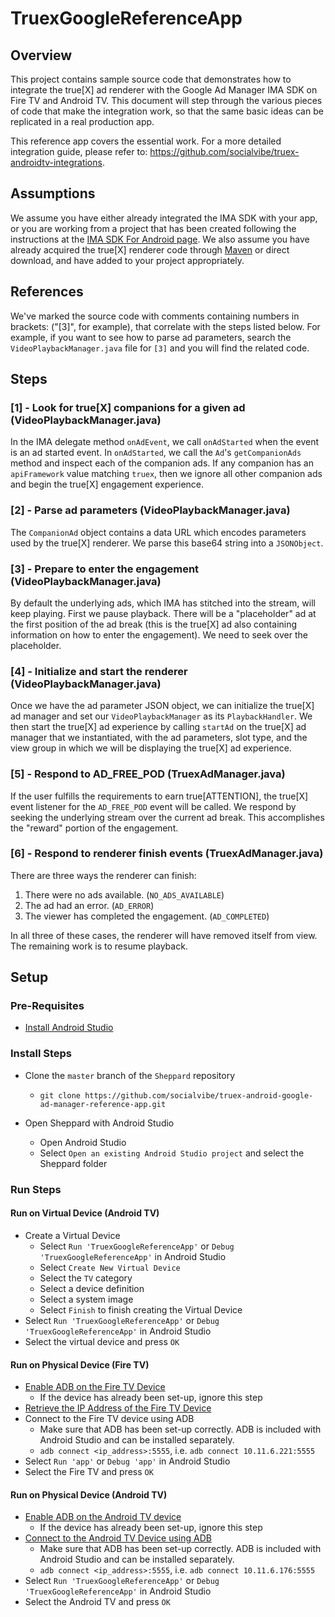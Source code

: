 # TruexGoogleReferenceApp

## Overview

This project contains sample source code that demonstrates how to integrate the true[X]
ad renderer with the Google Ad Manager IMA SDK on Fire TV and Android TV. This document
will step through the various pieces of code that make the integration work, so that
the same basic ideas can be replicated in a real production app.

This reference app covers the essential work. For a more detailed integration guide, please refer to: https://github.com/socialvibe/truex-androidtv-integrations.

## Assumptions

We assume you have either already integrated the IMA SDK with your app, or you are
working from a project that has been created following the instructions at the
[IMA SDK For Android page](https://developers.google.com/interactive-media-ads/docs/sdks/android).
We also assume you have already acquired the true[X] renderer code through
[Maven](https://github.com/socialvibe/truex-tv-integrations) or direct download,
and have added to your project appropriately.

## References

We've marked the source code with comments containing numbers in brackets: ("[3]", for example),
that correlate with the steps listed below. For example, if you want to see how to parse ad 
parameters, search the `VideoPlaybackManager.java` file for `[3]` and you will find the related
code.

## Steps

### [1] - Look for true[X] companions for a given ad (VideoPlaybackManager.java)

In the IMA delegate method `onAdEvent`, we call `onAdStarted` when the event is an ad
started event. In `onAdStarted`, we call the `Ad`'s `getCompanionAds` method and inspect
each of the companion ads. If any companion has an `apiFramework` value matching `truex`,
then we ignore all other companion ads and begin the true[X] engagement experience.

### [2] - Parse ad parameters (VideoPlaybackManager.java)

The `CompanionAd` object contains a data URL which encodes parameters used by the true[X]
renderer. We parse this base64 string into a `JSONObject`.

### [3] - Prepare to enter the engagement (VideoPlaybackManager.java)

By default the underlying ads, which IMA has stitched into the stream, will keep playing.
First we pause playback. There will be a "placeholder" ad at the first position of the ad
break (this is the true[X] ad also containing information on how to enter the engagement).
We need to seek over the placeholder.

### [4] - Initialize and start the renderer (VideoPlaybackManager.java)

Once we have the ad parameter JSON object, we can initialize the true[X] ad manager and set
our `VideoPlaybackManager` as its `PlaybackHandler`. We then start the true[X] ad experience
by calling `startAd` on the true[X] ad manager that we instantiated, with the ad parameters,
slot type, and the view group in which we will be displaying the true[X] ad experience.

### [5] - Respond to AD_FREE_POD (TruexAdManager.java)

If the user fulfills the requirements to earn true[ATTENTION], the true[X] event listener for
the `AD_FREE_POD` event will be called. We respond by seeking the underlying stream over the
current ad break. This accomplishes the "reward" portion of the engagement.

### [6] - Respond to renderer finish events (TruexAdManager.java)

There are three ways the renderer can finish:

1. There were no ads available. (`NO_ADS_AVAILABLE`)
2. The ad had an error. (`AD_ERROR`)
3. The viewer has completed the engagement. (`AD_COMPLETED`)

In all three of these cases, the renderer will have removed itself from view.
The remaining work is to resume playback.

## Setup

### Pre-Requisites

* [Install Android Studio](https://developer.android.com/studio/)

### Install Steps

* Clone the `master` branch of the `Sheppard` repository
    * `git clone https://github.com/socialvibe/truex-android-google-ad-manager-reference-app.git`

* Open Sheppard with Android Studio
    * Open Android Studio
    * Select `Open an existing Android Studio project` and select the Sheppard folder


### Run Steps

#### Run on Virtual Device (Android TV)
* Create a Virtual Device
    * Select `Run 'TruexGoogleReferenceApp'` or `Debug 'TruexGoogleReferenceApp'` in Android Studio
    * Select `Create New Virtual Device`
    * Select the `TV` category
    * Select a device definition
    * Select a system image
    * Select `Finish` to finish creating the Virtual Device
* Select `Run 'TruexGoogleReferenceApp'` or `Debug 'TruexGoogleReferenceApp'` in Android Studio
* Select the virtual device and press `OK`

#### Run on Physical Device (Fire TV)
* [Enable ADB on the Fire TV Device](http://www.aftvnews.com/how-to-enable-adb-debugging-on-an-amazon-fire-tv-or-fire-tv-stick/)
    * If the device has already been set-up, ignore this step
* [Retrieve the IP Address of the Fire TV Device](http://www.aftvnews.com/how-to-determine-the-ip-address-of-an-amazon-fire-tv-or-fire-tv-stick/)
* Connect to the Fire TV device using ADB
    * Make sure that ADB has been set-up correctly. ADB is included with Android Studio and can be installed separately.
    * `adb connect <ip_address>:5555`, i.e. `adb connect 10.11.6.221:5555`
* Select `Run 'app'` or `Debug 'app'` in Android Studio
* Select the Fire TV and press `OK`

#### Run on Physical Device (Android TV)
* [Enable ADB on the Android TV device](https://developers.google.com/cast/docs/android_tv#setting-up)
    * If the device has already been set-up, ignore this step
* [Connect to the Android TV Device using ADB](https://developers.google.com/cast/docs/android_tv#adb-tcpip)
    * Make sure that ADB has been set-up correctly. ADB is included with Android Studio and can be installed separately.
    * `adb connect <ip_address>:5555`, i.e. `adb connect 10.11.6.176:5555`
* Select `Run 'TruexGoogleReferenceApp'` or `Debug 'TruexGoogleReferenceApp'` in Android Studio
* Select the Android TV and press `OK`
